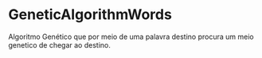 # GeneticAlgorithmWords

Algoritmo Genético que por meio de uma palavra destino  procura um meio genetico de chegar ao destino. 
